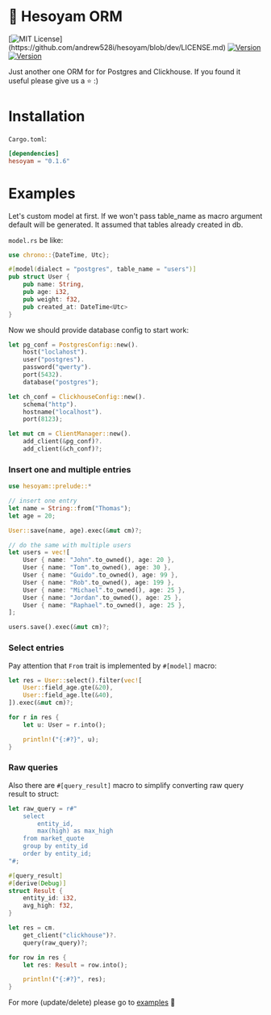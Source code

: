 # 🎯 Hesoyam ORM

[![MIT License](https://img.shields.io/apm/l/atomic-design-ui.svg?)](https://github.com/andrew528i/hesoyam/blob/dev/LICENSE.md)
[![Version](https://img.shields.io/badge/version-0.1.2-blue.svg)](https://github.com/andrew528i/)
[![Version](https://img.shields.io/badge/Rust-1.45.0-orange.svg)](https://github.com/andrew528i/)

Just another one ORM for for Postgres and Clickhouse. If you found it useful please give us a ⭐ :)

# Installation

`Cargo.toml`:
```toml
[dependencies]
hesoyam = "0.1.6"
```

# Examples

Let's custom model at first.
If we won't pass table_name as macro argument default will be generated.
It assumed that tables already created in db.

`model.rs` be like:
```rust
use chrono::{DateTime, Utc};

#[model(dialect = "postgres", table_name = "users")]
pub struct User {
    pub name: String,
    pub age: i32,
    pub weight: f32,
    pub created_at: DateTime<Utc>
}
```

Now we should provide database config to start work:

```rust
let pg_conf = PostgresConfig::new().
    host("loclahost").
    user("postgres").
    password("qwerty").
    port(5432).
    database("postgres");

let ch_conf = ClickhouseConfig::new().
    schema("http").
    hostname("localhost").
    port(8123);

let mut cm = ClientManager::new().
    add_client(&pg_conf)?.
    add_client(&ch_conf)?;
```

### Insert one and multiple entries

```rust
use hesoyam::prelude::*

// insert one entry
let name = String::from("Thomas");
let age = 20;

User::save(name, age).exec(&mut cm)?;

// do the same with multiple users
let users = vec![
    User { name: "John".to_owned(), age: 20 },
    User { name: "Tom".to_owned(), age: 30 },
    User { name: "Guido".to_owned(), age: 99 },
    User { name: "Rob".to_owned(), age: 199 },
    User { name: "Michael".to_owned(), age: 25 },
    User { name: "Jordan".to_owned(), age: 25 },
    User { name: "Raphael".to_owned(), age: 25 },
];

users.save().exec(&mut cm)?;
```

### Select entries
Pay attention that `From` trait is implemented by `#[model]` macro:

```rust
let res = User::select().filter(vec![
    User::field_age.gte(&20),
    User::field_age.lte(&40),
]).exec(&mut cm)?;

for r in res {
    let u: User = r.into();

    println!("{:#?}", u);
}
```

### Raw queries
Also there are `#[query_result]` macro to simplify converting raw query result to struct:

```rust
let raw_query = r#"
    select
        entity_id,
        max(high) as max_high
    from market_quote
    group by entity_id
    order by entity_id;
"#;

#[query_result]
#[derive(Debug)]
struct Result {
    entity_id: i32,
    avg_high: f32,
}

let res = cm.
    get_client("clickhouse")?.
    query(raw_query)?;

for row in res {
    let res: Result = row.into();

    println!("{:#?}", res);
}
```

For more (update/delete) please go to [examples](https://github.com/andrew528i/hesoyam/blob/dev/examples/crud/src/main.rs) 🙂
